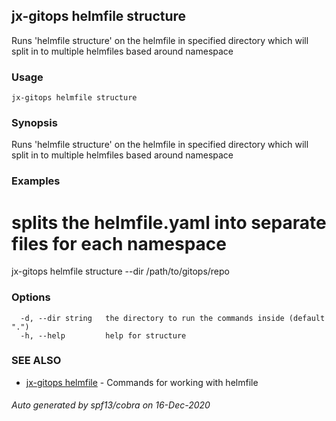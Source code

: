 ## jx-gitops helmfile structure

Runs 'helmfile structure' on the helmfile in specified directory which will split in to multiple helmfiles based around namespace

### Usage

```
jx-gitops helmfile structure
```

### Synopsis

Runs 'helmfile structure' on the helmfile in specified directory which will split in to multiple helmfiles based around namespace

### Examples

  # splits the helmfile.yaml into separate files for each namespace
  jx-gitops helmfile structure --dir /path/to/gitops/repo

### Options

```
  -d, --dir string   the directory to run the commands inside (default ".")
  -h, --help         help for structure
```

### SEE ALSO

* [jx-gitops helmfile](jx-gitops_helmfile.md)	 - Commands for working with helmfile

###### Auto generated by spf13/cobra on 16-Dec-2020
